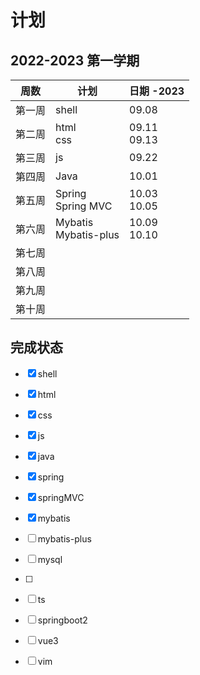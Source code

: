 # 计划

## 2022-2023 第一学期

| 周数   | 计划                      | 日期 -2023       |
| ------ | ------------------------- | ---------------- |
| 第一周 | shell                     | 09.08            |
| 第二周 | html<br />css             | 09.11<br />09.13 |
| 第三周 | js                        | 09.22            |
| 第四周 | Java                      | 10.01            |
| 第五周 | Spring<br />Spring MVC    | 10.03<br />10.05 |
| 第六周 | Mybatis<br />Mybatis-plus | 10.09<br />10.10 |
| 第七周 |                           |                  |
| 第八周 |                           |                  |
| 第九周 |                           |                  |
| 第十周 |                           |                  |

## 完成状态

- [x] shell
- [x] html
- [x] css
- [x] js
- [x] java
- [x] spring
- [x] springMVC
- [x] mybatis
- [ ] mybatis-plus
- [ ] mysql
- [ ] 
- [ ] ts
- [ ] springboot2
- [ ] vue3
- [ ] vim

